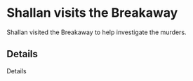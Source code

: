 # Shallan visits the Breakaway
Shallan visited the Breakaway to help investigate the murders.

## Details
Details
